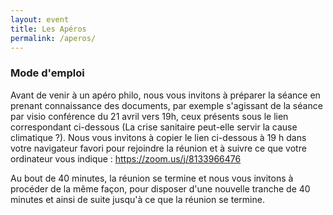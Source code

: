```yaml
---
layout: event
title: Les Apéros
permalink: /aperos/
---
```


### Mode d'emploi

Avant de venir à un apéro philo, nous vous invitons à préparer la séance en prenant connaissance des documents, par exemple s'agissant
de la séance par visio conférence du 21 avril vers 19h, ceux présents sous le lien correspondant ci-dessous (La crise sanitaire peut-elle servir la cause climatique ?). Nous vous invitons à copier le lien ci-dessous à 19 h dans votre navigateur favori pour rejoindre la réunion et à suivre ce que votre ordinateur vous indique :  https://zoom.us/j/8133966476    

Au bout de 40 minutes, la réunion se termine et nous vous invitons à procéder de la même façon, pour disposer d'une nouvelle tranche de 40 minutes et ainsi de suite jusqu'à ce que la réunion se termine.
